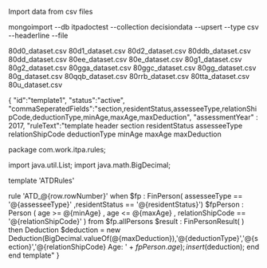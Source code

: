 
Import data from csv files

mongoimport --db itpadoctest --collection decisiondata --upsert --type csv --headerline --file <CSVFile>

80d0_dataset.csv
80d1_dataset.csv
80d2_dataset.csv
80ddb_dataset.csv
80dd_dataset.csv
80ee_dataset.csv
80e_dataset.csv
80g1_dataset.csv
80g2_dataset.csv
80gga_dataset.csv
80ggc_dataset.csv
80gg_dataset.csv
80g_dataset.csv
80qqb_dataset.csv
80rrb_dataset.csv
80tta_dataset.csv
80u_dataset.csv

{
	"id":"template1",
		"status":"active",
	"commaSeperatedFields":"section,residentStatus,assesseeType,relationShipCode,deductionType,minAge,maxAge,maxDeduction",
	"assessmentYear" : 2017,
	"ruleText":"template header
section
residentStatus
assesseeType
relationShipCode
deductionType
minAge
maxAge
maxDeduction

package com.work.itpa.rules;

import java.util.List;
import java.math.BigDecimal;

template 'ATDRules'

rule 'ATD_@{row.rowNumber}'
    when
        $fp : FinPerson( assesseeType == '@{assesseeType}' ,residentStatus == '@{residentStatus}')
        $fpPerson :  Person   (	age  >= @{minAge} , age  <= @{maxAge} ,	relationShipCode == '@{relationShipCode}'  ) from $fp.allPersons 
        $result : FinPersonResult( )
    then
    	Deduction $deduction = new Deduction(BigDecimal.valueOf(@{maxDeduction}),'@{deductionType}','@{section}','@{relationShipCode}  Age: ' + $fpPerson.age  );
    	insert($deduction);
end
end template"
}